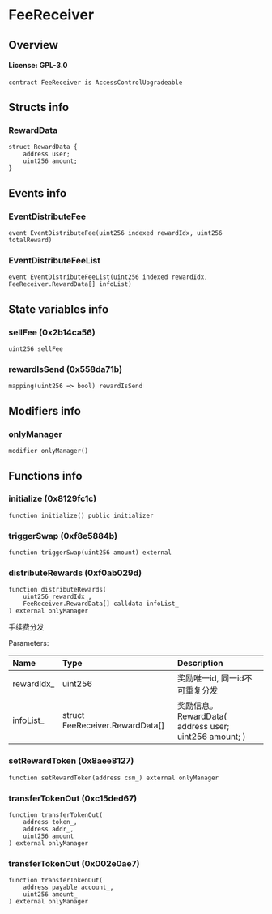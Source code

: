 # FeeReceiver

## Overview

#### License: GPL-3.0

```solidity
contract FeeReceiver is AccessControlUpgradeable
```


## Structs info

### RewardData

```solidity
struct RewardData {
	address user;
	uint256 amount;
}
```


## Events info

### EventDistributeFee

```solidity
event EventDistributeFee(uint256 indexed rewardIdx, uint256 totalReward)
```


### EventDistributeFeeList

```solidity
event EventDistributeFeeList(uint256 indexed rewardIdx, FeeReceiver.RewardData[] infoList)
```


## State variables info

### sellFee (0x2b14ca56)

```solidity
uint256 sellFee
```


### rewardIsSend (0x558da71b)

```solidity
mapping(uint256 => bool) rewardIsSend
```


## Modifiers info

### onlyManager

```solidity
modifier onlyManager()
```


## Functions info

### initialize (0x8129fc1c)

```solidity
function initialize() public initializer
```


### triggerSwap (0xf8e5884b)

```solidity
function triggerSwap(uint256 amount) external
```


### distributeRewards (0xf0ab029d)

```solidity
function distributeRewards(
    uint256 rewardIdx_,
    FeeReceiver.RewardData[] calldata infoList_
) external onlyManager
```

手续费分发


Parameters:

| Name       | Type                            | Description                                      |
| :--------- | :------------------------------ | :----------------------------------------------- |
| rewardIdx_ | uint256                         | 奖励唯一id, 同一id不可重复分发                               |
| infoList_  | struct FeeReceiver.RewardData[] | 奖励信息。RewardData( address user; uint256 amount; ) |

### setRewardToken (0x8aee8127)

```solidity
function setRewardToken(address csm_) external onlyManager
```


### transferTokenOut (0xc15ded67)

```solidity
function transferTokenOut(
    address token_,
    address addr_,
    uint256 amount
) external onlyManager
```


### transferTokenOut (0x002e0ae7)

```solidity
function transferTokenOut(
    address payable account_,
    uint256 amount_
) external onlyManager
```

